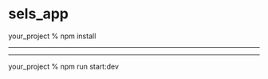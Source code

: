 # sels_app
your_project % npm install
___________________________________

___________________________________
your_project % npm run start:dev
